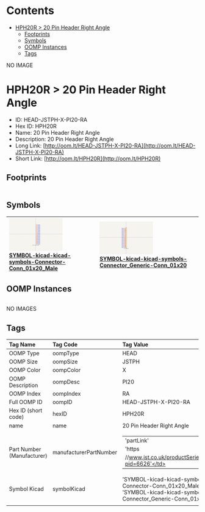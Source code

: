 



Contents
========

* [HPH20R > 20 Pin Header Right Angle](#hph20r--20-pin-header-right-angle)
	* [Footprints](#footprints)
	* [Symbols](#symbols)
	* [OOMP Instances](#oomp-instances)
	* [Tags](#tags)
  
NO IMAGE  
# HPH20R > 20 Pin Header Right Angle

- ID: HEAD-JSTPH-X-PI20-RA
- Hex ID: HPH20R
- Name: 20 Pin Header Right Angle
- Description: 20 Pin Header Right Angle
- Long Link: [http://oom.lt/HEAD-JSTPH-X-PI20-RA](http://oom.lt/HEAD-JSTPH-X-PI20-RA)
- Short Link: [http://oom.lt/HPH20R](http://oom.lt/HPH20R)

## Footprints
  

||||
| :--- | :--- | :--- |

## Symbols
  

|[![](https://raw.githubusercontent.com/oomlout/oomlout_OOMP_eda_V2/main/SYMBOL/kicad/kicad-symbols/Connector/Conn_01x20_Male/image_140.png)<br>SYMBOL-kicad-kicad-symbols-Connector-Conn_01x20_Male](https://github.com/oomlout/oomlout_OOMP_eda_V2/tree/main/SYMBOL/kicad/kicad-symbols/Connector/Conn_01x20_Male/)|[![](https://raw.githubusercontent.com/oomlout/oomlout_OOMP_eda_V2/main/SYMBOL/kicad/kicad-symbols/Connector_Generic/Conn_01x20/image_140.png)<br>SYMBOL-kicad-kicad-symbols-Connector_Generic-Conn_01x20](https://github.com/oomlout/oomlout_OOMP_eda_V2/tree/main/SYMBOL/kicad/kicad-symbols/Connector_Generic/Conn_01x20/)||
| :--- | :--- | :--- |

## OOMP Instances
  

||||
| :--- | :--- | :--- |
  
NO IMAGES  
## Tags
  

|Tag Name|Tag Code|Tag Value|
| :--- | :--- | :--- |
|OOMP Type|oompType|HEAD|
|OOMP Size|oompSize|JSTPH|
|OOMP Color|oompColor|X|
|OOMP Description|oompDesc|PI20|
|OOMP Index|oompIndex|RA|
|Full OOMP ID|oompID|HEAD-JSTPH-X-PI20-RA|
|Hex ID (short code)|hexID|HPH20R|
|name|name|20 Pin Header Right Angle|
|Part Number (Manufacturer)|manufacturerPartNumber|<table><tr><td>'partLink'</td></tr><tr><td> 'https</td></tr><tr><td>//www.jst.co.uk/productSeries.php?pid=6626'</td></tr></table>|
|Symbol Kicad|symbolKicad|'SYMBOL-kicad-kicad-symbols-Connector-Conn_01x20_Male', 'SYMBOL-kicad-kicad-symbols-Connector_Generic-Conn_01x20'|
||||
